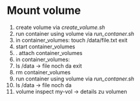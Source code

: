 # Mount volume

1. create volume via *create_volume.sh*
2. run container using volume via *run_contaner.sh*
3. in container_volumes:
   touch /data/file.txt
   exit
4. start container_volumes
5. . attach container_volumes
6. in container_volumes:
7. ls /data -> file noch da
   exit
8. rm container_volumes
9. run container using volume via *run_contaner.sh*
10. ls /data -> file noch da
11. volume inspect my-vol -> details zu volumen
